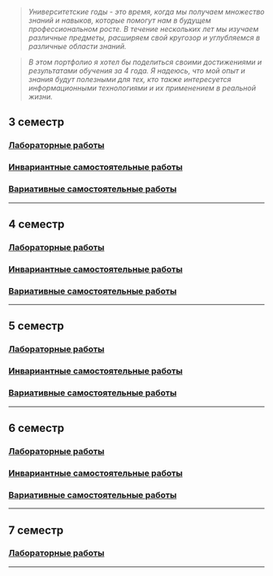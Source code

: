 >*Университетские годы - это время, когда мы получаем множество знаний и навыков, которые помогут нам в будущем профессиональном росте. В течение нескольких лет мы изучаем различные предметы, расширяем свой кругозор и углубляемся в различные области знаний.*

>*В этом портфолио я хотел бы поделиться своими достижениями и результатами обучения за 4 года. Я надеюсь, что мой опыт и знания будут полезными для тех, кто также интересуется информационными технологиями и их применением в реальной жизни.*


## 3 семестр
### [Лабораторные работы](https://vektoririna.github.io/sem3/LR)
### [Инвариантные самостоятельные работы](https://vektoririna.github.io/sem3/ISR)
### [Вариативные самостоятельные работы](https://vektoririna.github.io/sem3/VSR)
_____________

## 4 семестр
### [Лабораторные работы](https://vektoririna.github.io/sem4/LR)
### [Инвариантные самостоятельные работы](https://vektoririna.github.io/sem4/ISR)
### [Вариативные самостоятельные работы](https://vektoririna.github.io/sem4/VSR)
_____________

## 5 семестр
### [Лабораторные работы](https://vektoririna.github.io/sem5/LR)
### [Инвариантные самостоятельные работы](https://vektoririna.github.io/sem5/ISR)
### [Вариативные самостоятельные работы](https://vektoririna.github.io/sem5/VSR)
_____________

## 6 семестр
### [Лабораторные работы](https://vektoririna.github.io/sem6/LR)
### [Инвариантные самостоятельные работы](https://vektoririna.github.io/sem6/ISR)
### [Вариативные самостоятельные работы](https://vektoririna.github.io/sem6/VSR)
_____________

## 7 семестр
### [Лабораторные работы](https://vektoririna.github.io/sem7/LR)
_____________

